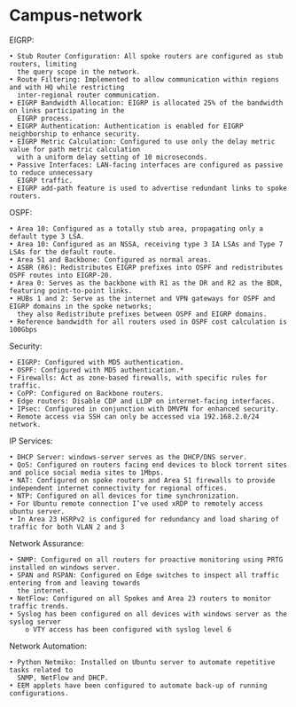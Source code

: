 # Campus-network

EIGRP:

    • Stub Router Configuration: All spoke routers are configured as stub routers, limiting 
      the query scope in the network.
    • Route Filtering: Implemented to allow communication within regions and with HQ while restricting 
      inter-regional router communication.
    • EIGRP Bandwidth Allocation: EIGRP is allocated 25% of the bandwidth on links participating in the 
      EIGRP process.
    • EIGRP Authentication: Authentication is enabled for EIGRP neighborship to enhance security.
    • EIGRP Metric Calculation: Configured to use only the delay metric value for path metric calculation 
      with a uniform delay setting of 10 microseconds.
    • Passive Interfaces: LAN-facing interfaces are configured as passive to reduce unnecessary 
      EIGRP traffic.
    • EIGRP add-path feature is used to advertise redundant links to spoke routers.

OSPF:

    • Area 10: Configured as a totally stub area, propagating only a default type 3 LSA.
    • Area 10: Configured as an NSSA, receiving type 3 IA LSAs and Type 7 LSAs for the default route.
    • Area 51 and Backbone: Configured as normal areas.
    • ASBR (R6): Redistributes EIGRP prefixes into OSPF and redistributes OSPF routes into EIGRP-20.
    • Area 0: Serves as the backbone with R1 as the DR and R2 as the BDR, featuring point-to-point links.
    • HUBs 1 and 2: Serve as the internet and VPN gateways for OSPF and EIGRP domains in the spoke networks; 
      they also Redistribute prefixes between OSPF and EIGRP domains.
    • Reference bandwidth for all routers used in OSPF cost calculation is 100Gbps


Security:

    • EIGRP: Configured with MD5 authentication.
    • OSPF: Configured with MD5 authentication.*
    • Firewalls: Act as zone-based firewalls, with specific rules for traffic.
    • CoPP: Configured on Backbone routers.
    • Edge routers: Disable CDP and LLDP on internet-facing interfaces.
    • IPsec: Configured in conjunction with DMVPN for enhanced security.
    • Remote access via SSH can only be accessed via 192.168.2.0/24 network.


IP Services:

    • DHCP Server: windows-server serves as the DHCP/DNS server.
    • QoS: Configured on routers facing end devices to block torrent sites and police social media sites to 1Mbps.
    • NAT: Configured on spoke routers and Area 51 firewalls to provide independent internet connectivity for regional offices.
    • NTP: Configured on all devices for time synchronization.
    • For Ubuntu remote connection I’ve used xRDP to remotely access ubuntu server.
    • In Area 23 HSRPv2 is configured for redundancy and load sharing of traffic for both VLAN 2 and 3

Network Assurance:

    • SNMP: Configured on all routers for proactive monitoring using PRTG installed on windows server.
    • SPAN and RSPAN: Configured on Edge switches to inspect all traffic entering from and leaving towards
      the internet.
    • NetFlow: Configured on all Spokes and Area 23 routers to monitor traffic trends.
    • Syslog has been configured on all devices with windows server as the syslog server
        o VTY access has been configured with syslog level 6

Network Automation:

    • Python Netmiko: Installed on Ubuntu server to automate repetitive tasks related to 
      SNMP, NetFlow and DHCP.
    • EEM applets have been configured to automate back-up of running configurations.
      
